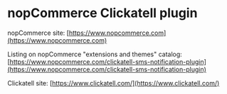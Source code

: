 ﻿nopCommerce Clickatell plugin
===========

nopCommerce site: [https://www.nopcommerce.com](https://www.nopcommerce.com)

Listing on nopCommerce "extensions and themes" catalog: [https://www.nopcommerce.com/clickatell-sms-notification-plugin](https://www.nopcommerce.com/clickatell-sms-notification-plugin)

Clickatell site: [https://www.clickatell.com/](https://www.clickatell.com/)
